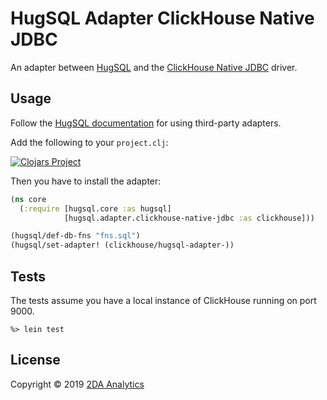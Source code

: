 # HugSQL Adapter ClickHouse Native JDBC

An adapter between [HugSQL](https://www.hugsql.org/) and the [ClickHouse Native JDBC](https://github.com/housepower/ClickHouse-Native-JDBC) driver.

## Usage

Follow the [HugSQL documentation](https://www.hugsql.org/#adapter-other) for using third-party adapters.

Add the following to your `project.clj`:

[![Clojars Project](http://clojars.org/us.2da/hugsql-adapter-clickhouse-native-jdbc/latest-version.svg)](http://clojars.org/us.2da/hugsql-adapter-clickhouse-native-jdbc)

Then you have to install the adapter:

```clojure
(ns core
  (:require [hugsql.core :as hugsql]
            [hugsql.adapter.clickhouse-native-jdbc :as clickhouse]))

(hugsql/def-db-fns "fns.sql")
(hugsql/set-adapter! (clickhouse/hugsql-adapter-))
```
## Tests

The tests assume you have a local instance of ClickHouse running on port 9000.

```
%> lein test
```

## License

Copyright © 2019 [2DA Analytics](https://2da.us)
